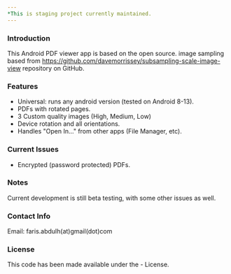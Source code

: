 ```yaml
---
*This is staging project currently maintained.
---
```

### Introduction

This Android PDF viewer app is based on the open source.
image sampling based from https://github.com/davemorrissey/subsampling-scale-image-view repository on GitHub.

### Features
- Universal: runs any android version (tested on Android 8-13).
- PDFs with rotated pages.
- 3 Custom quality images (High, Medium, Low)
- Device rotation and all orientations.
- Handles "Open In..." from other apps (File Manager, etc).

### Current Issues
- Encrypted (password protected) PDFs.

### Notes
Current development is still beta testing, with some other issues as well.

### Contact Info

Email: faris.abdulh(at)gmail(dot)com

### License

This code has been made available under the - License.
